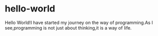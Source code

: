 # hello-world
Hello World!I have started my journey on the way of programming.As I see,programming is not just about thinking,it is a way of life.
